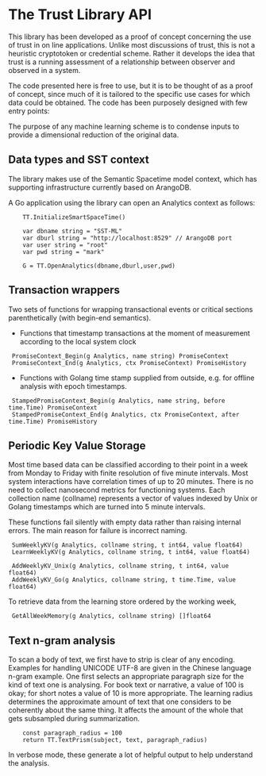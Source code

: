 
# The Trust Library API

This library has been developed as a proof of concept concerning the use of trust in on line applications. Unlike most discussions of trust, this is not a heuristic cryptotoken or credential scheme. Rather it develops the idea that trust is a running assessment of a relationship between observer and observed in a system. 

The code presented here is free to use, but it is to be thought of as a proof of concept, since much of it is tailored to the specific use cases for which data could be obtained. The code has been purposely designed with few entry points:

The purpose of any machine learning scheme is to condense inputs to provide a dimensional reduction of the original data.

## Data types and SST context

The library makes use of the Semantic Spacetime model context, which has supporting infrastructure currently based on ArangoDB.

A Go application using the library can open an Analytics context as follows:

```
    TT.InitializeSmartSpaceTime()

    var dbname string = "SST-ML"
    var dburl string = "http://localhost:8529" // ArangoDB port
    var user string = "root"
    var pwd string = "mark"

    G = TT.OpenAnalytics(dbname,dburl,user,pwd)
```


## Transaction wrappers

Two sets of functions for wrapping transactional events or critical sections parenthetically (with begin-end semantics).

* Functions that timestamp transactions at the moment of measurement according to the local system clock

```
 PromiseContext_Begin(g Analytics, name string) PromiseContext 
 PromiseContext_End(g Analytics, ctx PromiseContext) PromiseHistory 
```

* Functions with Golang time stamp supplied from outside, e.g. for offline analysis with epoch timestamps.

```
 StampedPromiseContext_Begin(g Analytics, name string, before time.Time) PromiseContext 
 StampedPromiseContext_End(g Analytics, ctx PromiseContext, after time.Time) PromiseHistory
```

## Periodic Key Value Storage

Most time based data can be classified according to their point in a week from Monday to Friday with finite resolution of five
minute intervals. Most system interactions have correlation times of up to 20 minutes. There is no need to collect nanosecond metrics for functioning systems. Each collection name (collname) represents a vector of values indexed by Unix or Golang timestamps
which are turned into 5 minute intervals.

These functions fail silently with empty data rather than raising internal errors. The main reason for failure is incorrect naming.
```
 SumWeeklyKV(g Analytics, collname string, t int64, value float64)
 LearnWeeklyKV(g Analytics, collname string, t int64, value float64)

 AddWeeklyKV_Unix(g Analytics, collname string, t int64, value float64)
 AddWeeklyKV_Go(g Analytics, collname string, t time.Time, value float64)
```
To retrieve data from the learning store ordered by the working week, 

```
 GetAllWeekMemory(g Analytics, collname string) []float64 
```

## Text n-gram analysis

To scan a body of text, we first have to strip is clear of any encoding. Examples for handling UNICODE UTF-8 are given in the Chinese language n-gram example. One first selects an appropriate paragraph size for the kind of text one is analysing. For book text or narrative, a value of 100 is okay; for short notes a value of 10 is more appropriate. The learning radius determines the approximate amount of text that one considers to be coherently about the same thing. It affects the amount of the whole that gets subsampled during summarization.

```
	const paragraph_radius = 100
	return TT.TextPrism(subject, text, paragraph_radius)
```
In verbose mode, these generate a lot of helpful output to help understand the analysis.